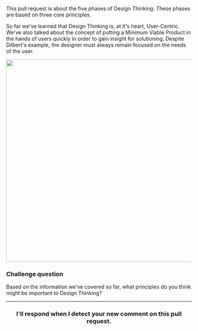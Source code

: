 This pull request is about the five phases of Design Thinking.  These phases are based on three core principles.  

So far we've learned that Design Thinking is, at it's heart, User-Centric.  We've also talked about the concept of putting a Minimum Viable Product in the hands of users quickly in order to gain insight for solutioning.  Despite Dilbert's example, the designer must always remain focused on the needs of the user.

<p align="left">
  <img src="https://user-images.githubusercontent.com/57373296/75285371-7e384b80-57e4-11ea-9f4c-24c36c320c81.PNG" width="550" >
</p>


### Challenge question

Based on the information we've covered so far, what principles do you think might be important to Design Thinking?


<hr>
<h3 align="center">I'll respond when I detect your new comment on this pull request.</h3>